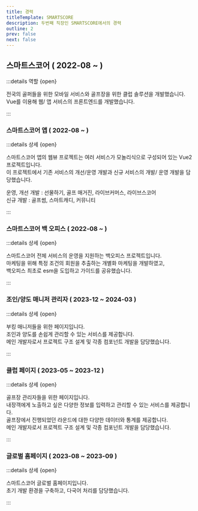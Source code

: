 ```yaml
---
title: 경력
titleTemplate: SMARTSCORE
description: 두번째 직장인 SMARTSCORE에서의 경력
outline: 2
prev: false
next: false
---
```


## 스마트스코어 ( 2022-08 ~ )

<Badge type='tip' text='Vue2'/>
<Badge type='tip' text='Vue3' />
<Badge type='tip' text='Vuex' />
<Badge type='tip' text='Pinia' />
<Badge type='info' text='Highcharts' />
<Badge type='info' text='Sendbird' />
<Badge type='tip' text='Git' />
<Badge type='info' text='GitLab'/>
<Badge type='info' text='Jira' />
<Badge type='info' text='Zeplin' />

:::details 역할 {open}

전국의 골퍼들을 위한 모바일 서비스와 골프장을 위한 클럽 솔루션을 개발했습니다.<br>
Vue를 이용해 웹/ 앱 서비스의 프론트엔드를 개발했습니다.

:::

### 스마트스코어 앱 <span class="text-sm"> ( 2022-08 ~ ) </span>

<div class="mt-8">
  <Badge type='info' text='Vue2'/>
  <Badge type='info' text='Vuex'/>
  <Badge type='info' text='Sendbird'/>
</div>

:::details 상세 {open}

스마트스코어 앱의 웹뷰 프로젝트는 여러 서비스가 모놀리식으로 구성되어 있는 Vue2 프로젝트입니다.<br>
이 프로젝트에서 기존 서비스의 개선/운영 개발과 신규 서비스의 개발/ 운영 개발을 담당했습니다.<br>

운영, 개선 개발 : 선물하기, 골프 매거진, 라이브커머스, 라이브스코어<br>
신규 개발 : 골프썸, 스마트캐디, 커뮤니티

:::

### 스마트스코어 백 오피스 <span class="text-sm"> ( 2022-08 ~ ) </span>

<div class="mt-8">
  <Badge type='info' text='php'/>
  <Badge type='info' text='Vue2'/>
  <Badge type='info' text='Vue3'/>
</div>

<!--TODO: 각 서비스 페이지 작성 내용-->

:::details 상세 {open}

스마트스코어 전체 서비스의 운영을 지원하는 백오피스 프로젝트입니다.<br>
마케팅을 위해 특정 조건의 회원을 추출하는 개별화 마케팅을 개발하였고, <br>
백오피스 최초로 esm을 도입하고 가이드를 공유했습니다.<br>

:::

### 조인/양도 매니저 관리자 <span class="text-sm"> ( 2023-12 ~ 2024-03 ) </span>

<div class="mt-8">
  <Badge type='info' text='Vite'/>
  <Badge type='info' text='Vue3'/>
  <Badge type='info' text='VueUse'/>
  <Badge type='info' text='Pinia'/>
</div>

:::details 상세 {open}

부킹 매니저들을 위한 페이지입니다. <br>
조인과 양도를 손쉽게 관리할 수 있는 서비스를 제공합니다. <br>
메인 개발자로서 프로젝트 구조 설계 및 각종 컴포넌트 개발을 담당했습니다.

<!-- 초기 개발 환경 구축 ( Vite / Pinia, Router )<br>
차트 구현 ( Highcharts )<br>
이용권 상태에 따른 페이지별 접근 권한 구현<br>
이용권 구매 페이지 구현 -->

:::

### 클럽 페이지 <span class="text-sm"> ( 2023-05 ~ 2023-12 ) </span>

<div class="mt-8">
  <Badge type='info' text='Vite'/>
  <Badge type='info' text='Vue3'/>
  <Badge type='info' text='VueUse'/>
  <Badge type='info' text='Pinia'/>
  <Badge type='info' text='Highcharts'/>
</div>

:::details 상세 {open}

골프장 관리자들을 위한 페이지입니다. <br>
내장객에게 노출하고 싶은 다양한 정보를 입력하고 관리할 수 있는 서비스를 제공합니다. <br>
골프장에서 진행되었던 라운드에 대한 다양한 데이터와 통계를 제공합니다.<br>
메인 개발자로서 프로젝트 구조 설계 및 각종 컴포넌트 개발을 담당했습니다.

<!-- 프로젝트 구조 설계 및 각종 컴포넌트 구현 -->
<!--
초기 개발 환경 구축 ( Vite / Pinia, Router )<br>
AccountLayout, DashboardLayout 구현<br>
회원가입/ 로그인 로직 구현<br>
핀 포지션 위치 조회, 수정 화면 구현 ( Canvas + Composable )<br>
차트 구현 ( Highcharts ) -->

:::

### 글로벌 홈페이지 <span class="text-sm"> ( 2023-08 ~ 2023-09 ) </span>

<div class="mt-8">
  <Badge type='info' text='Vite'/>
  <Badge type='info' text='Vue3'/>
  <Badge type='info' text='VueUse'/>
  <Badge type='info' text='Pinia'/>
  <Badge type='info' text='i18n'/>
</div>

:::details 상세 {open}

스마트스코어 글로벌 홈페이지입니다. <br>
초기 개발 환경을 구축하고, 다국어 처리를 담당했습니다.

:::
